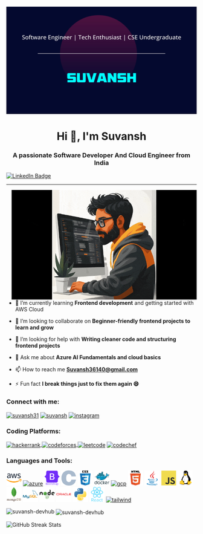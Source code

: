 ![logo](https://github.com/Suvansh-DevHub/Suvansh-DevHub/blob/main/Github%20Banner.jpg)
               
<h1 align="center">Hi 👋, I'm Suvansh</h1>
<h3 align="center">A passionate Software Developer And Cloud Engineer from India</h3>


<p align="left">
  <a href="https://www.linkedin.com/in/suvansh36/" target="blank">
   <img src="https://img.shields.io/badge/Follow-@Suvansh-0A66C2?logo=linkedin&style=for-the-badge&logoColor=white" alt="LinkedIn Badge" />
  </a>
</p>

---

<img align="right" src="https://github.com/Suvansh31/h/raw/main/ezgif.com-animated-gif-maker(1).gif" style="height: 290px; width: 490px;" />


- 🌱 I’m currently learning **Frontend development** and getting started with AWS Cloud
  
- 👯 I’m looking to collaborate on **Beginner-friendly frontend projects to learn and grow**
   
- 🤝 I’m looking for help with **Writing cleaner code and structuring frontend projects**
    
- 💬 Ask me about **Azure AI Fundamentals and cloud basics**
    
- 📫 How to reach me **Suvansh36140@gmail.com**
  
- ⚡ Fun fact **I break things just to fix them again 😄**





<h3 align="left">Connect with me:</h3>
<p align="left">
  <a href="https://twitter.com/suvansh31" target="blank"><img align="center" src="https://raw.githubusercontent.com/rahuldkjain/github-profile-readme-generator/master/src/images/icons/Social/twitter.svg" alt="suvansh31" height="30" width="40" /></a>
  <a href="https://linkedin.com/in/suvansh" target="blank"><img align="center" src="https://raw.githubusercontent.com/rahuldkjain/github-profile-readme-generator/master/src/images/icons/Social/linked-in-alt.svg" alt="suvansh" height="30" width="40" /></a>
  <a href="https://instagram.com/_.suvansh._" target="blank"><img align="center" src="https://raw.githubusercontent.com/rahuldkjain/github-profile-readme-generator/master/src/images/icons/Social/instagram.svg" alt="instagram" height="30" width="40" /></a>


  <h3 align="left">Coding Platforms:</h3>
<a href="https://www.hackerrank.com/suvansh36140" target="blank">
  <img align="center" src="https://raw.githubusercontent.com/rahuldkjain/github-profile-readme-generator/master/src/images/icons/Social/hackerrank.svg" alt="hackerrank" height="30" width="40" />
</a>

<a href="https://codeforces.com/profile/Suvansh36" target="blank">
  <img align="center" src="https://raw.githubusercontent.com/rahuldkjain/github-profile-readme-generator/master/src/images/icons/Social/codeforces.svg" alt="codeforces" height="30" width="40" />
</a>
  <a href="https://www.leetcode.com/suvansh36" target="blank"><img align="center" src="https://raw.githubusercontent.com/rahuldkjain/github-profile-readme-generator/master/src/images/icons/Social/leet-code.svg" alt="leetcode" height="30" width="40" /></a>

<a href="https://www.codechef.com/users/suvansh36" target="blank">
<img align="center" src="https://img.shields.io/badge/CodeChef-%23000000.svg?&style=for-the-badge&logo=codechef&logoColor=white" alt="codechef" />
</a>

</p>

<h3 align="left">Languages and Tools:</h3>
<p align="left">
  <a href="https://aws.amazon.com" target="_blank" rel="noreferrer"><img src="https://raw.githubusercontent.com/devicons/devicon/master/icons/amazonwebservices/amazonwebservices-original-wordmark.svg" alt="aws" width="40" height="40"/></a>
  <a href="https://azure.microsoft.com/en-in/" target="_blank" rel="noreferrer"><img src="https://www.vectorlogo.zone/logos/microsoft_azure/microsoft_azure-icon.svg" alt="azure" width="40" height="40"/></a>
  <a href="https://getbootstrap.com" target="_blank" rel="noreferrer"><img src="https://raw.githubusercontent.com/devicons/devicon/master/icons/bootstrap/bootstrap-plain-wordmark.svg" alt="bootstrap" width="40" height="40"/></a>
  <a href="https://www.cprogramming.com/" target="_blank" rel="noreferrer"><img src="https://raw.githubusercontent.com/devicons/devicon/master/icons/c/c-original.svg" alt="c" width="40" height="40"/></a>
  <a href="https://www.w3schools.com/css/" target="_blank" rel="noreferrer"><img src="https://raw.githubusercontent.com/devicons/devicon/master/icons/css3/css3-original-wordmark.svg" alt="css3" width="40" height="40"/></a>
  <a href="https://www.docker.com/" target="_blank" rel="noreferrer"><img src="https://raw.githubusercontent.com/devicons/devicon/master/icons/docker/docker-original-wordmark.svg" alt="docker" width="40" height="40"/></a>
  <a href="https://cloud.google.com" target="_blank" rel="noreferrer"><img src="https://www.vectorlogo.zone/logos/google_cloud/google_cloud-icon.svg" alt="gcp" width="40" height="40"/></a>
  <a href="https://www.w3.org/html/" target="_blank" rel="noreferrer"><img src="https://raw.githubusercontent.com/devicons/devicon/master/icons/html5/html5-original-wordmark.svg" alt="html5" width="40" height="40"/></a>
  <a href="https://www.java.com" target="_blank" rel="noreferrer"><img src="https://raw.githubusercontent.com/devicons/devicon/master/icons/java/java-original.svg" alt="java" width="40" height="40"/></a>
  <a href="https://developer.mozilla.org/en-US/docs/Web/JavaScript" target="_blank" rel="noreferrer"><img src="https://raw.githubusercontent.com/devicons/devicon/master/icons/javascript/javascript-original.svg" alt="javascript" width="40" height="40"/></a>
  <a href="https://www.linux.org/" target="_blank" rel="noreferrer"><img src="https://raw.githubusercontent.com/devicons/devicon/master/icons/linux/linux-original.svg" alt="linux" width="40" height="40"/></a>
  <a href="https://www.mongodb.com/" target="_blank" rel="noreferrer"><img src="https://raw.githubusercontent.com/devicons/devicon/master/icons/mongodb/mongodb-original-wordmark.svg" alt="mongodb" width="40" height="40"/></a>
  <a href="https://www.mysql.com/" target="_blank" rel="noreferrer"><img src="https://raw.githubusercontent.com/devicons/devicon/master/icons/mysql/mysql-original-wordmark.svg" alt="mysql" width="40" height="40"/></a>
  <a href="https://nodejs.org" target="_blank" rel="noreferrer"><img src="https://raw.githubusercontent.com/devicons/devicon/master/icons/nodejs/nodejs-original-wordmark.svg" alt="nodejs" width="40" height="40"/></a>
  <a href="https://www.oracle.com/" target="_blank" rel="noreferrer"><img src="https://raw.githubusercontent.com/devicons/devicon/master/icons/oracle/oracle-original.svg" alt="oracle" width="40" height="40"/></a>
  <a href="https://www.python.org" target="_blank" rel="noreferrer"><img src="https://raw.githubusercontent.com/devicons/devicon/master/icons/python/python-original.svg" alt="python" width="40" height="40"/></a>
  <a href="https://reactjs.org/" target="_blank" rel="noreferrer"><img src="https://raw.githubusercontent.com/devicons/devicon/master/icons/react/react-original-wordmark.svg" alt="react" width="40" height="40"/></a>
  <a href="https://tailwindcss.com/" target="_blank" rel="noreferrer"><img src="https://www.vectorlogo.zone/logos/tailwindcss/tailwindcss-icon.svg" alt="tailwind" width="40" height="40"/></a>
</p>

<p><img align="left" src="https://github-readme-stats.vercel.app/api/top-langs?username=suvansh-devhub&show_icons=true&locale=en&layout=compact" alt="suvansh-devhub" /></p>

<p>&nbsp;<img align="center" src="https://github-readme-stats.vercel.app/api?username=suvansh-devhub&show_icons=true&locale=en" alt="suvansh-devhub" /></p>

<p><img align="center" src="https://github-readme-streak-stats-eight.vercel.app?user=suvansh-devhub" alt="GitHub Streak Stats"/></p>
